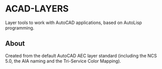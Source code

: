 # ACAD-LAYERS

Layer tools to work with AutoCAD applications, based on AutoLisp programming.

## About

Created from the default AutoCAD AEC layer standard (including the NCS 5.0, the AIA naming and the Tri-Service Color Mapping).
